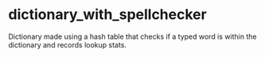 # dictionary_with_spellchecker
Dictionary made using a hash table that checks if a typed word is within the dictionary and records lookup stats. 
